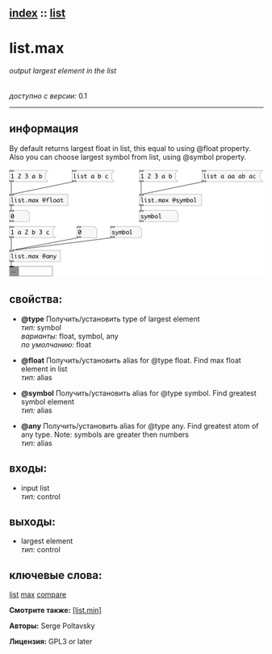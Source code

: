 [index](index.html) :: [list](category_list.html)
---

# list.max

###### output largest element in the list

*доступно с версии:* 0.1

---


## информация
By default returns largest float in list, this equal to using @float property. Also you can choose largest symbol from list, using @symbol property.


[![example](../examples/img/list.max.jpg)](../examples/pd/list.max.pd)







## свойства:

* **@type** 
Получить/установить type of largest element<br>
_тип:_ symbol<br>
_варианты:_ float, symbol, any<br>
_по умолчанию:_ float<br>

* **@float** 
Получить/установить alias for @type float. Find max float element in list<br>
_тип:_ alias<br>

* **@symbol** 
Получить/установить alias for @type symbol. Find greatest symbol element<br>
_тип:_ alias<br>

* **@any** 
Получить/установить alias for @type any. Find greatest atom of any type. Note: symbols are greater
then numbers<br>
_тип:_ alias<br>



## входы:

* input list<br>
_тип:_ control



## выходы:

* largest element<br>
_тип:_ control



## ключевые слова:

[list](keywords/list.html)
[max](keywords/max.html)
[compare](keywords/compare.html)



**Смотрите также:**
[\[list.min\]](list.min.html)




**Авторы:** Serge Poltavsky




**Лицензия:** GPL3 or later





